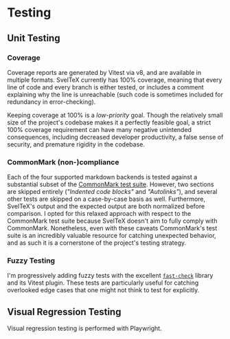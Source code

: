 
# Testing

## Unit Testing

### Coverage

Coverage reports are generated by Vitest via v8, and are available in multiple
formats. SvelTeX currently has 100% coverage, meaning that every line of code
and every branch is either tested, or includes a comment explaining why the line
is unreachable (such code is sometimes included for redundancy in
error-checking).

Keeping coverage at 100% is a _low-priority_ goal. Though the relatively small
size of the project's codebase makes it a perfectly feasible goal, a strict 100%
coverage requirement can have many negative unintended consequences, including
decreased developer productivity, a false sense of security, and premature
rigidity in the codebase.

### CommonMark (non-)compliance

Each of the four supported markdown backends is tested against a substantial
subset of the [CommonMark test suite]. However, two sections are skipped
entirely (_"Indented code blocks"_ and _"Autolinks"_), and several other tests
are skipped on a case-by-case basis as well. Furthermore, SvelTeX's output and
the expected output are both normalized before comparison. I opted for this
relaxed approach with respect to the CommonMark test suite because SvelTeX
doesn't aim to fully comply with CommonMark. Nonetheless, even with these
caveats CommonMark's test suite is an incredibly valuable resource for catching
unexpected behavior, and as such it is a cornerstone of the project's testing
strategy.

### Fuzzy Testing

I'm progressively adding fuzzy tests with the excellent [`fast-check`] library and
its Vitest plugin. These tests are particularly useful for catching overlooked
edge cases that one might not think to test for explicitly.

## Visual Regression Testing

Visual regression testing is performed with Playwright.


[CommonMark test suite]: https://spec.commonmark.org/0.31.2/spec.json
[`fast-check`]: https://fast-check.dev/
